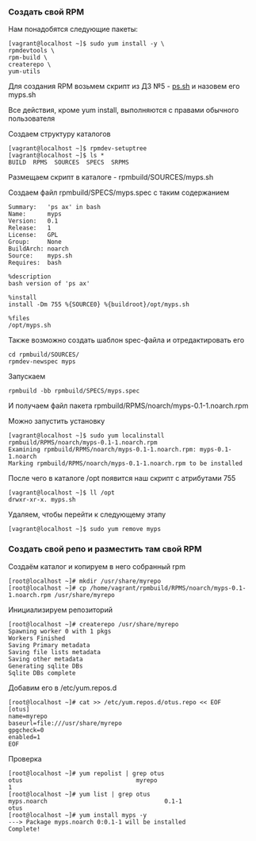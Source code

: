 ### Создать свой RPM

Нам понадобятся следующие пакеты:
```
[vagrant@localhost ~]$ sudo yum install -y \
rpmdevtools \
rpm-build \
createrepo \
yum-utils
```
Для создания RPM возьмем скрипт из ДЗ №5 - [ps.sh](https://github.com/pdpqbq/linux-adm/blob/master/5_processes/ps.sh) и назовем его myps.sh

Все действия, кроме yum install, выполняются с правами обычного пользователя

Создаем структуру каталогов
```
[vagrant@localhost ~]$ rpmdev-setuptree
[vagrant@localhost ~]$ ls *
BUILD  RPMS  SOURCES  SPECS  SRPMS
```
Размещаем скрипт в каталоге - rpmbuild/SOURCES/myps.sh

Создаем файл rpmbuild/SPECS/myps.spec с таким содержанием
```
Summary:   'ps ax' in bash
Name:      myps
Version:   0.1
Release:   1
License:   GPL
Group:     None
BuildArch: noarch
Source:    myps.sh
Requires:  bash

%description
bash version of 'ps ax'

%install
install -Dm 755 %{SOURCE0} %{buildroot}/opt/myps.sh

%files
/opt/myps.sh
```
Также возможно создать шаблон spec-файла и отредактировать его
```
cd rpmbuild/SOURCES/
rpmdev-newspec myps
```
Запускаем
```
rpmbuild -bb rpmbuild/SPECS/myps.spec
```
И получаем файл пакета rpmbuild/RPMS/noarch/myps-0.1-1.noarch.rpm

Можно запустить установку
```
[vagrant@localhost ~]$ sudo yum localinstall rpmbuild/RPMS/noarch/myps-0.1-1.noarch.rpm
Examining rpmbuild/RPMS/noarch/myps-0.1-1.noarch.rpm: myps-0.1-1.noarch
Marking rpmbuild/RPMS/noarch/myps-0.1-1.noarch.rpm to be installed
```
После чего в каталоге /opt появится наш скрипт с атрибутами 755
```
[vagrant@localhost ~]$ ll /opt
drwxr-xr-x. myps.sh
```
Удаляем, чтобы перейти к следующему этапу
```
[vagrant@localhost ~]$ sudo yum remove myps
```
### Создать свой репо и разместить там свой RPM

Создаём каталог и копируем в него собранный rpm
```
[root@localhost ~]# mkdir /usr/share/myrepo
[root@localhost ~]# cp /home/vagrant/rpmbuild/RPMS/noarch/myps-0.1-1.noarch.rpm /usr/share/myrepo
```
Инициализируем репозиторий
```
[root@localhost ~]# createrepo /usr/share/myrepo
Spawning worker 0 with 1 pkgs
Workers Finished
Saving Primary metadata
Saving file lists metadata
Saving other metadata
Generating sqlite DBs
Sqlite DBs complete
```
Добавим его в /etc/yum.repos.d
```
[root@localhost ~]# cat >> /etc/yum.repos.d/otus.repo << EOF
[otus]
name=myrepo
baseurl=file:///usr/share/myrepo
gpgcheck=0
enabled=1
EOF
```
Проверка
```
[root@localhost ~]# yum repolist | grep otus
otus                                myrepo                                     1
[root@localhost ~]# yum list | grep otus
myps.noarch                                 0.1-1                      otus     
[root@localhost ~]# yum install myps -y
---> Package myps.noarch 0:0.1-1 will be installed
Complete!
```

